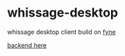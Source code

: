 # whissage-desktop
whissage desktop client build on [fyne](https://github.com/fyne-io/fyne)

[backend here](https://github.com/semyon-dev/whissage)
